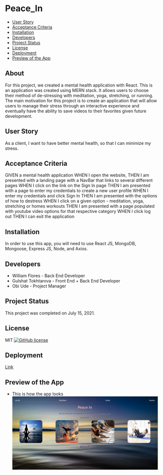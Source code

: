 # Peace_In

* [User Story](#userstory)
* [Acceptance Criteria](#acceptancecriteria)
* [Installation](#installation)
* [Developers](#developers)
* [Project Status](#projectstatus)
* [License](#license)
* [Deployment](#deployment)
* [Preview of the App](#previewApp)

## About
For this project, we created a mental health application with React. This is an application was created using MERN stack. It allows users to choose their method of de-stressing with meditation, yoga, stretching, or running. The main motivation for this project is to create an application that will allow users to manage their stress through an interactive experience and eventually have the ability to save videos to their favorites given future development. 

## User Story
As a client, I want to have better mental health, so that I can minimize my stress. 

## Acceptance Criteria
GIVEN a mental health application
WHEN I open the website, 
THEN I am presented with a landing page with a NavBar that links to several different pages
WHEN I click on the link on the Sign In page
THEN I am presented with a page to enter my credentials to create a new user profile
WHEN I enter my credentials and click Sign In
THEN I am presented with the options of how to destress
WHEN I click on a given option - meditation, yoga, stretching or homes workouts
THEN I am presented with a page populated with youtube video options for that respective category 
WHEN I click log out
THEN I can exit the application

## Installation
In order to use this app, you will need to use React JS, MongoDB, Mongoose, Express JS, Node, and Axios.

## Developers
* William Flores - Back End Developer
* Gulshat Tokhtarova - Front End + Back End Developer
* Obi Ude - Project Manager

## Project Status
This project was completed on July 15, 2021. 

## License
MIT
[![GitHub license](https://img.shields.io/badge/license-MIT-blue.svg)](https://github.com/sdca/advdv)

## Deployment
[Link](https://evening-taiga-57191.herokuapp.com/#/)

## Preview of the App
* This is how the app looks
![UserDirectory Screenshot](.\client\src\images\Peace-IN.PNG)

